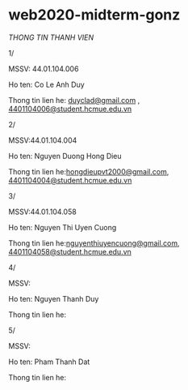 # web2020-midterm-gonz
*THONG TIN THANH VIEN*

1/ 

MSSV: 44.01.104.006

Ho ten: Co Le Anh Duy

Thong tin lien he: duyclad@gmail.com , 4401104006@student.hcmue.edu.vn

2/

MSSV:44.01.104.004

Ho ten: Nguyen Duong Hong Dieu

Thong tin lien he:hongdieupvt2000@gmail.com, 4401104004@student.hcmue.edu.vn

3/

MSSV:44.01.104.058

Ho ten: Nguyen Thi Uyen Cuong

Thong tin lien he:nguyenthiuyencuong@gmail.com, 4401104058@student.hcmue.edu.vn

4/

MSSV:

Ho ten: Nguyen Thanh Duy

Thong tin lien he:

5/ 

MSSV:

Ho ten: Pham Thanh Dat

Thong tin lien he: